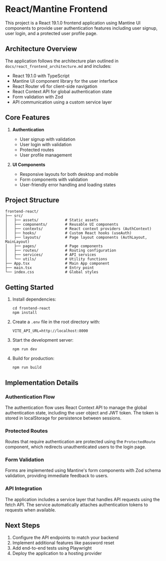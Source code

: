 # React/Mantine Frontend

This project is a React 19.1.0 frontend application using Mantine UI components to provide user authentication features including user signup, user login, and a protected user profile page.

## Architecture Overview

The application follows the architecture plan outlined in `docs/react_frontend_architecture.md` and includes:

- React 19.1.0 with TypeScript
- Mantine UI component library for the user interface
- React Router v6 for client-side navigation
- React Context API for global authentication state
- Form validation with Zod
- API communication using a custom service layer

## Core Features

1. **Authentication**
   - User signup with validation
   - User login with validation
   - Protected routes
   - User profile management

2. **UI Components**
   - Responsive layouts for both desktop and mobile
   - Form components with validation
   - User-friendly error handling and loading states

## Project Structure

```
frontend-react/
├── src/
│   ├── assets/            # Static assets
│   ├── components/        # Reusable UI components
│   ├── contexts/          # React context providers (AuthContext)
│   ├── hooks/             # Custom React hooks (useAuth)
│   ├── layouts/           # Page layout components (AuthLayout, MainLayout)
│   ├── pages/             # Page components
│   ├── routes/            # Routing configuration
│   ├── services/          # API services
│   └── utils/             # Utility functions
├── App.tsx                # Main App component
├── main.tsx               # Entry point
└── index.css              # Global styles
```

## Getting Started

1. Install dependencies:
   ```
   cd frontend-react
   npm install
   ```

2. Create a `.env` file in the root directory with:
   ```
   VITE_API_URL=http://localhost:8000
   ```

3. Start the development server:
   ```
   npm run dev
   ```

4. Build for production:
   ```
   npm run build
   ```

## Implementation Details

### Authentication Flow

The authentication flow uses React Context API to manage the global authentication state, including the user object and JWT token. The token is stored in localStorage for persistence between sessions.

### Protected Routes

Routes that require authentication are protected using the `ProtectedRoute` component, which redirects unauthenticated users to the login page.

### Form Validation

Forms are implemented using Mantine's form components with Zod schema validation, providing immediate feedback to users.

### API Integration

The application includes a service layer that handles API requests using the fetch API. The service automatically attaches authentication tokens to requests when available.

## Next Steps

1. Configure the API endpoints to match your backend
2. Implement additional features like password reset
3. Add end-to-end tests using Playwright
4. Deploy the application to a hosting provider
